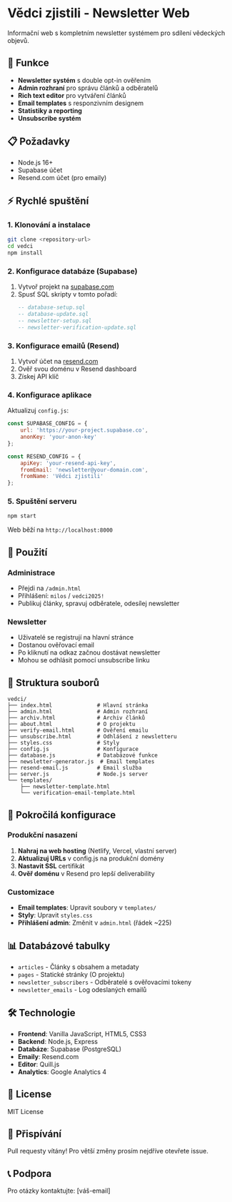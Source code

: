 # Vědci zjistili - Newsletter Web

Informační web s kompletním newsletter systémem pro sdílení vědeckých objevů.

## 🚀 Funkce

- **Newsletter systém** s double opt-in ověřením
- **Admin rozhraní** pro správu článků a odběratelů  
- **Rich text editor** pro vytváření článků
- **Email templates** s responzivním designem
- **Statistiky a reporting**
- **Unsubscribe systém**

## 📋 Požadavky

- Node.js 16+
- Supabase účet
- Resend.com účet (pro emaily)

## ⚡ Rychlé spuštění

### 1. Klonování a instalace
```bash
git clone <repository-url>
cd vedci
npm install
```

### 2. Konfigurace databáze (Supabase)

1. Vytvoř projekt na [supabase.com](https://supabase.com)
2. Spusť SQL skripty v tomto pořadí:
   ```sql
   -- database-setup.sql
   -- database-update.sql  
   -- newsletter-setup.sql
   -- newsletter-verification-update.sql
   ```

### 3. Konfigurace emailů (Resend)

1. Vytvoř účet na [resend.com](https://resend.com)
2. Ověř svou doménu v Resend dashboard
3. Získej API klíč

### 4. Konfigurace aplikace

Aktualizuj `config.js`:

```javascript
const SUPABASE_CONFIG = {
    url: 'https://your-project.supabase.co',
    anonKey: 'your-anon-key'
};

const RESEND_CONFIG = {
    apiKey: 'your-resend-api-key',
    fromEmail: 'newsletter@your-domain.com',
    fromName: 'Vědci zjistili'
};
```

### 5. Spuštění serveru

```bash
npm start
```

Web běží na `http://localhost:8000`

## 🎯 Použití

### Administrace
- Přejdi na `/admin.html`
- Přihlášení: `milos` / `vedci2025!`
- Publikuj články, spravuj odběratele, odesílej newsletter

### Newsletter
- Uživatelé se registrují na hlavní stránce
- Dostanou ověřovací email
- Po kliknutí na odkaz začnou dostávat newsletter
- Mohou se odhlásit pomocí unsubscribe linku

## 📁 Struktura souborů

```
vedci/
├── index.html              # Hlavní stránka
├── admin.html              # Admin rozhraní
├── archiv.html             # Archiv článků
├── about.html              # O projektu
├── verify-email.html       # Ověření emailu
├── unsubscribe.html        # Odhlášení z newsletteru
├── styles.css              # Styly
├── config.js               # Konfigurace
├── database.js             # Databázové funkce
├── newsletter-generator.js  # Email templates
├── resend-email.js         # Email služba
├── server.js               # Node.js server
└── templates/
    ├── newsletter-template.html
    └── verification-email-template.html
```

## 🔧 Pokročilá konfigurace

### Produkční nasazení

1. **Nahraj na web hosting** (Netlify, Vercel, vlastní server)
2. **Aktualizuj URLs** v config.js na produkční domény
3. **Nastavit SSL** certifikát
4. **Ověř doménu** v Resend pro lepší deliverability

### Customizace

- **Email templates**: Upravit soubory v `templates/`
- **Styly**: Upravit `styles.css`
- **Přihlášení admin**: Změnit v `admin.html` (řádek ~225)

## 📊 Databázové tabulky

- `articles` - Články s obsahem a metadaty
- `pages` - Statické stránky (O projektu)
- `newsletter_subscribers` - Odběratelé s ověřovacími tokeny
- `newsletter_emails` - Log odeslaných emailů

## 🛠 Technologie

- **Frontend**: Vanilla JavaScript, HTML5, CSS3
- **Backend**: Node.js, Express
- **Databáze**: Supabase (PostgreSQL)
- **Emaily**: Resend.com
- **Editor**: Quill.js
- **Analytics**: Google Analytics 4

## 📝 License

MIT License

## 🤝 Přispívání

Pull requesty vítány! Pro větší změny prosím nejdříve otevřete issue.

## 📞 Podpora

Pro otázky kontaktujte: [váš-email]